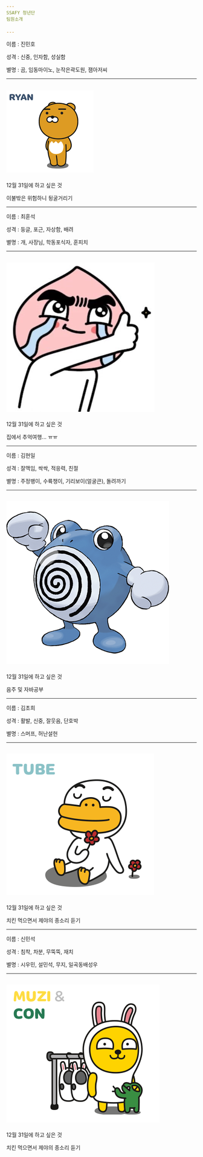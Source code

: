 ```yaml
---
SSAFY 청년단
팀원소개

---
```

이름 : 진민호

성격 : 신중, 인자함, 성실함

별명 : 곰, 임동마이노, 눈작은곽도원, 잼아저씨

---
![ryan](./_images/ryan.png)
---
12월 31일에 하고 싶은 것

이불밖은 위험하니 뒹굴거리기

---
이름 : 최훈석

성격 : 둥글, 포근, 자상함, 배려 

별명 : 개, 사장님, 학동포식자, 훈피치

---
![apeach](./apeach.jpg)
---
12월 31일에 하고 싶은 것

집에서 추억여행... ㅠㅠ

---
이름 : 김현일

성격 : 잘맥임, 싹싹, 적응력, 친절

별명 : 주정뱅이, 수륙챙이, 기리보이(얼굴큰), 돌려까기

---
![sr](./sr.png)
---
12월 31일에 하고 싶은 것

음주 및 자바공부

---
이름 : 김초희

성격 : 활발, 신중, 잘웃음, 단호박

별명 : 스머프, 허난설헌

---
![tube](./tube.png)
---
12월 31일에 하고 싶은 것

치킨 먹으면서 제야의 종소리 듣기

---
이름 : 신민석

성격 : 침착, 차분, 무뚝뚝, 재치

별명 : 시우민, 설민석, 무지, 일곡동배성우

---
![muzi](./muzi.png)
---
12월 31일에 하고 싶은 것

치킨 먹으면서 제야의 종소리 듣기
